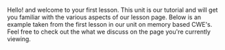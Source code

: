Hello! and welcome to your first lesson. This unit is our tutorial and will get you familiar with the various aspects of our lesson page. Below is an example taken from the first
lesson in our unit on memory based CWE's. Feel free to check out the what we discuss on the page you're currently viewing.

